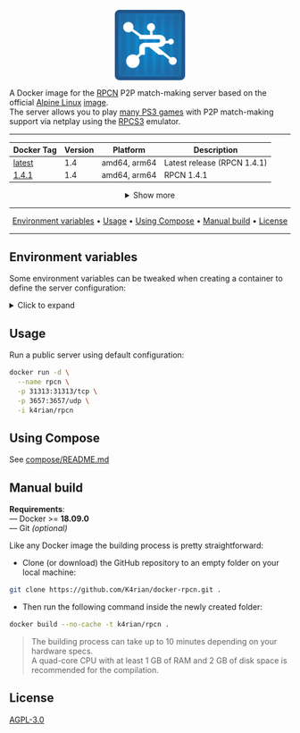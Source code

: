<p align="center">
 <img alt="docker-rpcn logo" src="https://raw.githubusercontent.com/K4rian/docker-rpcn/assets/icons/logo-docker-rpcn.svg" width="25%" align="center">
</p>

A Docker image for the [RPCN][1] P2P match-making server based on the official [Alpine Linux][2] [image][3].<br>
The server allows you to play [many PS3 games][4] with P2P match-making support via netplay using the [RPCS3][5] emulator.

---
<div align="center">

Docker Tag  | Version | Platform     | Description
---         | ---     | ---          | ---
[latest][6] | 1.4     | amd64, arm64 | Latest release (RPCN 1.4.1)
[1.4.1][6]  | 1.4     | amd64, arm64 | RPCN 1.4.1

<details>
<summary>Show more</summary>

Docker Tag   | Version | Platform     | Description
---          | ---     | ---          | ---
[1.4.0][6]   | 1.4     | amd64, arm64 | RPCN 1.4.0
[1.3.0x][11] | 1.3     | amd64, arm64 | RPCN 1.3.0x (2025-02)
[1.3.0][11]  | 1.3     | amd64, arm64 | RPCN 1.3.0
[1.2.4x][10] | 1.2     | amd64, arm64 | RPCN 1.2.4x (2024-09)
[1.2.4][9]   | 1.0     | amd64, arm64 | RPCN 1.2.4
[1.2.3][9]   | 1.0     | amd64, arm64 | RPCN 1.2.3
[1.2.2][9]   | 1.0     | amd64, arm64 | RPCN 1.2.2
[1.2.1][9]   | 1.0     | amd64, arm64 | RPCN 1.2.1

</details>
</div>

---
<p align="center"><a href="#environment-variables">Environment variables</a> &bull; <a href="#usage">Usage</a> &bull; <a href="#using-compose">Using Compose</a> &bull; <a href="#manual-build">Manual build</a> <!-- &bull; <a href="#see-also">See also</a> --> &bull; <a href="#license">License</a></p>

---
## Environment variables
Some environment variables can be tweaked when creating a container to define the server configuration:

<details>
<summary>Click to expand</summary>

Variable                 | Default value  | Description 
---                      | ---            | ---
RPCN_HOST                | 0.0.0.0        | Host to bind to.
RPCN_PORT                | 31313          | Port<sup>1</sup> to listen on (TCP).
RPCN_HOSTV6              | ::             | Host only used for the signaling part of RPCN.
RPCN_CREATEMISSING       | true           | Create missing PSN servers IDs internally.
RPCN_LOGVERBOSITY        | Info           | Determines the verbosity of the logging. Valid values are: Trace, Debug, Info, Warn, Error.
RPCN_EMAILVALIDATION     | false          | This determines if emails are validated (if an email is sent to verify it and if a token is required).
RPCN_EMAILHOST           |                | If empty, the server will bind on `localhost:25` and credentials settings are ignored. Not started if email validation is set to `false`.
RPCN_EMAILLOGIN          |                | Email server login.
RPCN_EMAILPASSWORD       |                | Email server password.
RPCN_SIGNTICKETS         | false          | Determines if tickets are signed.
RPCN_SIGNTICKETSDIGEST   | SHA224         | OpenSSL message digest algorithm used to sign tickets.
RPCN_ENABLESTATSERVER    | false          | Enables a minimal web server to display stats.
RPCN_STATSERVERHOST      | 0.0.0.0        | Web stat server host.
RPCN_STATSERVERPORT      | 31314          | Web stat server port.
RPCN_STATSERVERCACHELIFE | 1              | Web stat server timeout.
RPCN_ADMINLIST           |                | List of admin usernames, separated by a comma (without space). Ensure that admin accounts are created before making the server public.

> <sup>1</sup> The server requires the following extra port to be opened: __3657__ (UDP).<br>

</details>

## Usage
Run a public server using default configuration: 
```bash
docker run -d \
  --name rpcn \
  -p 31313:31313/tcp \
  -p 3657:3657/udp \
  -i k4rian/rpcn
```

## Using Compose
See [compose/README.md][7]

## Manual build
__Requirements__:<br>
— Docker >= __18.09.0__<br>
— Git *(optional)*

Like any Docker image the building process is pretty straightforward: 

- Clone (or download) the GitHub repository to an empty folder on your local machine:
```bash
git clone https://github.com/K4rian/docker-rpcn.git .
```

- Then run the following command inside the newly created folder:
```bash
docker build --no-cache -t k4rian/rpcn .
```
> The building process can take up to 10 minutes depending on your hardware specs. <br>
> A quad-core CPU with at least 1 GB of RAM and 2 GB of disk space is recommended for the compilation.

<!---
## See also
* __[RPCN Egg](https://github.com/K4rian/)__ — A custom egg of RPCN for the Pterodactyl Panel.
* __[RPCN Template](https://github.com/K4rian/)__ — A custom template of RPCN ready to deploy from the Portainer Web UI.
--->

## License
[AGPL-3.0][8]

[1]: https://github.com/RipleyTom/rpcn "RPCN Repository"
[2]: https://www.alpinelinux.org/ "Alpine Linux Official Website"
[3]: https://hub.docker.com/_/alpine "Alpine Linux Docker Image"
[4]: https://wiki.rpcs3.net/index.php?title=RPCN_Compatibility_List "RPCN Compatibility List"
[5]: https://rpcs3.net/ "RPCS3 Project Website"
[6]: https://github.com/K4rian/docker-rpcn/blob/master/Dockerfile "Latest Dockerfile"
[7]: https://github.com/K4rian/docker-rpcn/tree/master/compose "Compose Files"
[8]: https://github.com/K4rian/docker-rpcn/blob/master/LICENSE
[9]: https://github.com/K4rian/docker-rpcn/blob/f4b33ea25ba3eba0a1c67ab3ef6c69596d9dc6d8/Dockerfile "Dockerfile v1.0"
[10]: https://github.com/K4rian/docker-rpcn/blob/e499e32380a44a6bfc4c529e139bbc90c5236d21/Dockerfile "Dockerfile v1.2"
[11]: https://github.com/K4rian/docker-rpcn/blob/6ea9ff669866b14e7fc4130d6b72cd17d7c3c950/Dockerfile "Dockerfile v1.3"